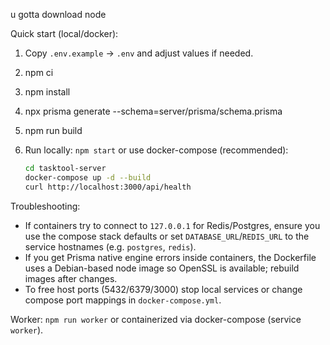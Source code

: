 

u gotta download node

Quick start (local/docker):

1. Copy `.env.example` -> `.env` and adjust values if needed.
2. npm ci
3. npm install
4. npx prisma generate --schema=server/prisma/schema.prisma
5. npm run build
6. Run locally: `npm start` or use docker-compose (recommended):

	```bash
	cd tasktool-server
	docker-compose up -d --build
	curl http://localhost:3000/api/health
	```

Troubleshooting:

- If containers try to connect to `127.0.0.1` for Redis/Postgres, ensure you use the compose stack defaults or set `DATABASE_URL`/`REDIS_URL` to the service hostnames (e.g. `postgres`, `redis`).
- If you get Prisma native engine errors inside containers, the Dockerfile uses a Debian-based node image so OpenSSL is available; rebuild images after changes.
- To free host ports (5432/6379/3000) stop local services or change compose port mappings in `docker-compose.yml`.

Worker: `npm run worker` or containerized via docker-compose (service `worker`).

